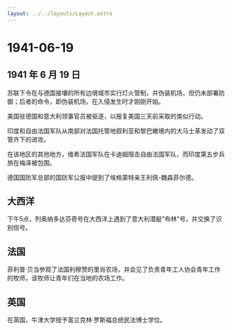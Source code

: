 ```yaml
---
layout: ../../layouts/Layout.astro
---
```


# 1941-06-19

## 1941 年 6 月 19 日

苏联下令在与德国接壤的所有边境城市实行灯火管制，并伪装机场，但仍未部署防御；后者的命令，即伪装机场，在入侵发生时才刚刚开始。

美国驻德国和意大利领事官员被驱逐，以报复美国三天前采取的类似行动。

印度和自由法国军队从南部对法国托管地叙利亚和黎巴嫩境内的大马士革发动了双管齐下的进攻。

在该地区的其他地方，维希法国军队在卡迪姆阻击自由法国军队，而印度第五步兵旅在梅泽被包围。

德国国防军总部的国防军公报中提到了埃格蒙特亲王利佩-魏森菲尔德。

## 大西洋

下午5点，列奥纳多达芬奇号在大西洋上遇到了意大利潜艇"布林"号，并交换了识别信号。

## 法国

菲利普·贝当参观了法国利穆赞的里肖农场，并会见了负责青年工人协会青年工作的牧师，该牧师让青年们在当地的农场工作。

## 英国

在英国，牛津大学授予富兰克林·罗斯福总统民法博士学位。